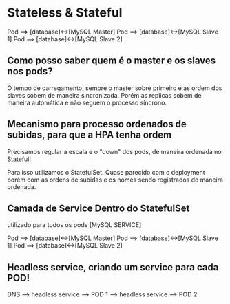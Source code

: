 # **Stateless** **&** **Stateful**

Pod ==> [database]<->[MySQL Master]
Pod ==> [database]<->[MySQL Slave 1]
Pod ==> [database]<->[MySQL Slave 2]

## Como posso saber quem é o master e os slaves nos pods?

O tempo de carregamento, sempre o master sobre primeiro e as ordem dos slaves sobem de maneira sincronizada.
Porém as replicas sobem de maneira automática e não seguem o processo síncrono.

## Mecanismo para processo ordenados de subidas, para que a HPA tenha ordem

Precisamos regular a escala e o "down" dos pods, de maneira ordenada no Stateful!

Para isso utilizamos o StatefulSet. Quase parecido com o deployment porém com as ordens de subidas e os nomes sendo registrados de maneira ordenada.

## Camada de Service Dentro do StatefulSet

utilizado para todos os pods
[MySQL SERVICE]

Pod ==> [database]<->[MySQL Master]
Pod ==> [database]<->[MySQL Slave 1]
Pod ==> [database]<->[MySQL Slave 2]

## Headless service, criando um service para cada POD!
DNS --> headless service --> POD 1 
    --> headless service --> POD 2 